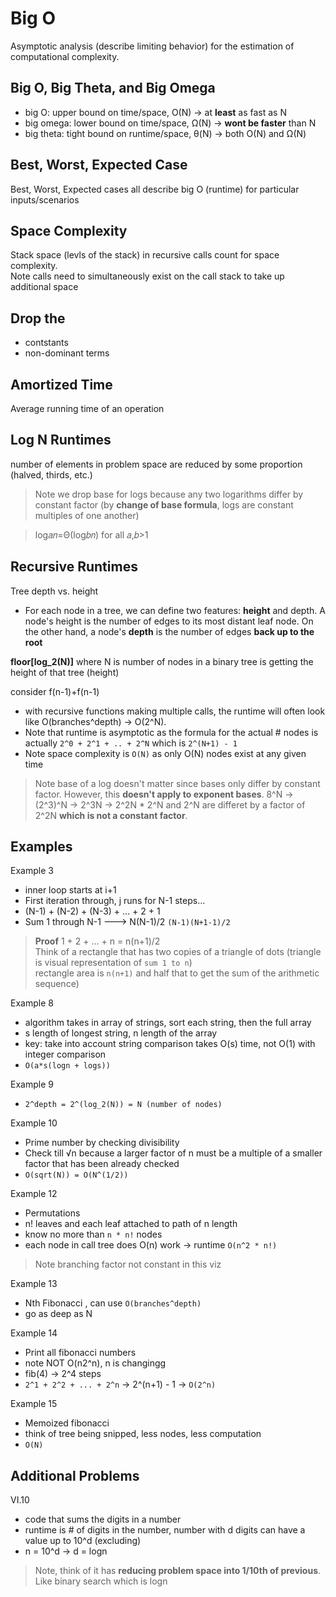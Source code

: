 # Big O

Asymptotic analysis (describe limiting behavior) for the estimation of computational complexity.

## Big O, Big Theta, and Big Omega

- big O: upper bound on time/space, O(N) -> at **least** as fast as N
- big omega: lower bound on time/space, Ω(N) -> **wont be faster** than N
- big theta: tight bound on runtime/space, θ(N) -> both O(N) and Ω(N)

## Best, Worst, Expected Case

Best, Worst, Expected cases all describe big O (runtime) for particular inputs/scenarios

## Space Complexity

Stack space (levls of the stack) in recursive calls count for space complexity.\
Note calls need to simultaneously exist on the call stack to take up additional space

## Drop the

- contstants
- non-dominant terms

## Amortized Time

Average running time of an operation

## Log N Runtimes

number of elements in problem space are reduced by some proportion (halved, thirds, etc.)

> Note we drop base for logs because any two logarithms differ by constant factor (by **change of base formula**, logs are constant multiples of one another)

>log𝑎𝑛=Θ(log𝑏𝑛) for all 𝑎,𝑏>1

## Recursive Runtimes

Tree depth vs. height
- For each node in a tree, we can define two features: **height** and depth. A node's height is the number of edges to its most distant leaf node. On the other hand, a node's **depth** is the number of edges **back up to the root**

**floor[log_2(N)]** where N is number of nodes in a binary tree is getting the height of that tree (height)

consider f(n-1)+f(n-1)
- with recursive functions making multiple calls, the runtime will often look like O(branches^depth) -> O(2^N).
- Note that runtime is asymptotic as the formula for the actual # nodes is actually `2^0 + 2^1 + .. + 2^N` which is `2^(N+1) - 1`
- Note space complexity is `O(N)` as only O(N) nodes exist at any given time

> Note base of a log doesn't matter since bases only differ by constant factor. However, this **doesn't apply to exponent bases**. 8^N -> (2^3)^N -> 2^3N -> 2^2N * 2^N and 2^N are differet by a factor of 2^2N **which is not a constant factor**.

## Examples

Example 3
- inner loop starts at i+1
- First iteration through, j runs for N-1 steps...
- (N-1) + (N-2) + (N-3) + ... + 2 + 1
- Sum 1 through N-1 ---> N(N-1)/2 `(N-1)(N+1-1)/2`

> **Proof** 1 + 2 + ... + n = n(n+1)/2\
Think of a rectangle that has two copies of a triangle of dots (triangle is visual representation of `sum 1 to n`)\
rectangle area is `n(n+1)` and half that to get the sum of the arithmetic sequence)

Example 8
- algorithm takes in array of strings, sort each string, then the full array
- s length of longest string, n length of the array
- key: take into account string comparison takes O(s) time, not O(1) with integer comparison
- `O(a*s(logn + logs))`

Example 9
- `2^depth = 2^(log_2(N)) = N (number of nodes)`

Example 10
- Prime number by checking divisibility
- Check till √n because a larger factor of n must be a multiple of a smaller factor that has been already checked
- `O(sqrt(N)) = O(N^(1/2))`

Example 12
- Permutations
- n! leaves and each leaf attached to path of n length
- know no more than `n * n!` nodes
- each node in call tree does O(n) work -> runtime `O(n^2 * n!)`

> Note branching factor not constant in this viz

Example 13

- Nth Fibonacci , can use `O(branches^depth)`
- go as deep as N

Example 14

- Print all fibonacci numbers
- note NOT O(n2^n), n is changingg
- fib(4) -> 2^4 steps
- `2^1 + 2^2 + ... + 2^n` -> 2^(n+1) - 1 -> `O(2^n)`

Example 15

- Memoized fibonacci
- think of tree being snipped, less nodes, less computation
- `O(N)`

## Additional Problems

VI.10
- code that sums the digits in a number
- runtime is # of digits in the number, number with d digits can have a value up to 10^d (excluding)
- n = 10^d -> d = logn
> Note, think of it has **reducing problem space into 1/10th of previous**. Like binary search which is logn
